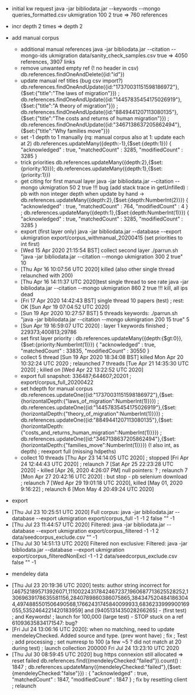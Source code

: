 
* initial kw request java -jar bibliodata.jar --keywords --mongo queries_formatted.csv ukmigration 100 2 true
  => 760 references
* incr depth 2 times => depth 2

* add manual corpus
  -  additional manual references java -jar bibliodata.jar --citation --mongo-ids ukmigration data/sanity_check_samples.csv true 
  => 4050 references, 3907 links
  -  remove unwanted empty ref (! no header in csv) db.references.findOneAndDelete({id:"id"})
  -  update manual ref titles (bug csv import?) db.references.findOneAndUpdate({id:"17370031151598186972"},{$set:{"title":"The laws of migration"}}) ; db.references.findOneAndUpdate({id:"14457835454175026919"},{$set:{"title":"A theory of migration"}}) ; db.references.findOneAndUpdate({id:"8849441207113080135"},{$set:{"title":"The costs and returns of human migration"}}) ; db.references.findOneAndUpdate({id:"3467138637205862494"},{$set:{"title":"Why families move"}})
  - set -1 depth to 1 manually (rq: manual corpus also at 1: update each at 2) db.references.updateMany({depth:-1},{$set:{depth:1}})
     { "acknowledged" : true, "matchedCount" : 3285, "modifiedCount" : 3285 }
  - trick priorities db.references.updateMany({depth:2},{$set:{priority:10}}); db.references.updateMany({depth:1},{$set:{priority:1}})
  - get citing for first manual layer java -jar bibliodata.jar --citation --mongo ukmigration 50 2 true 
    !!! bug (add stack trace in getUnfilled) : pb with non integer depth when update by hand ->  db.references.updateMany({depth:2},{$set:{depth:NumberInt(2)}})
     { "acknowledged" : true, "matchedCount" : 764, "modifiedCount" : 4 } ; db.references.updateMany({depth:1},{$set:{depth:NumberInt(1)}})
     { "acknowledged" : true, "matchedCount" : 3285, "modifiedCount" : 3285 }
  - export (first layer only) java -jar bibliodata.jar --database --export ukmigration export/corpus_withmanual_20200415 (set priorities to int first)
  - [Wed 15 Apr 2020 21:15:54 BST] collect second layer ./parrun.sh "java -jar bibliodata.jar --citation --mongo ukmigration 300 2 true" 10
  - [Thu Apr 16 10:07:56 UTC 2020] killed (also other single thread relaunched with 200)
  - [Thu Apr 16 14:11:37 UTC 2020]test single thread to see rate  java -jar bibliodata.jar --citation --mongo ukmigration 860 2 true !!! kill, all ips dead
  - [Fri 17 Apr 2020 14:42:43 BST] single thread 10 papers (test) ; rest: OK [Sun Apr 19 07:04:52 UTC 2020]
  - [Sun 19 Apr 2020 10:27:57 BST] 5 threads keywords: ./parrun.sh "java -jar bibliodata.jar --citation --mongo ukmigration 200 15 true" 5
  - [Sun Apr 19 16:59:07 UTC 2020] : layer 1 keywords finished ; 229373;400813;29786
  - set first layer priority : db.references.updateMany({depth:{$gt:0}},{$set:{priority:NumberInt(1)}})
     { "acknowledged" : true, "matchedCount" : 33835, "modifiedCount" : 30550 }
  - collect 5 thread [Sun 19 Apr 2020 18:34:08 BST] killed Mon Apr 20 10:32:24 UTC 2020 ; relaunched 7 threads [Tue Apr 21 14:35:30 UTC 2020] ; killed on [Wed Apr 22 13:22:52 UTC 2020]
  - export full snapshot: 336487;644607;20201 ; export/corpus_full_20200422 
  - set hdepth for manual corpus db.references.updateOne({id:"17370031151598186972"},{$set:{horizontalDepth:{"laws_of_migration":NumberInt(1)}}}) ; db.references.updateOne({id:"14457835454175026919"},{$set:{horizontalDepth:{"theory_of_migration":NumberInt(1)}}}) ; db.references.updateOne({id:"8849441207113080135"},{$set:{horizontalDepth:{"costs_and_returns_human_migration":NumberInt(1)}}}) ; db.references.updateOne({id:"3467138637205862494"},{$set:{horizontalDepth:{"families_move":NumberInt(1)}}}) (! also int, as depth) ; reexport full (missing hdpeths) 
  - collect 10 threads [Thu Apr 23 14:14:05 UTC 2020] ; stopped [Fri Apr 24 12:44:43 UTC 2020] ; relaunch 7 [Sat Apr 25 22:23:28 UTC 2020] - killed [Apr 26, 2020 4:26:07 PM] null pointers: ? ; relaunch 7 [Mon Apr 27 20:42:16 UTC 2020] : but stop - pb selenium download ; relaunch 7 [Wed Apr 29 19:01:18 UTC 2020], killed [May 01, 2020 9:16:22] ; relaunch 6 [Mon May  4 20:49:24 UTC 2020] 

* export
 - [Thu Jul 23 10:25:51 UTC 2020] Full corpus: java -jar bibliodata.jar --database --export ukmigration export/corpus_full -1 -1 2 false "" -1
 - [Thu Jul 23 11:44:57 UTC 2020] Filtered: java -jar bibliodata.jar --database --export ukmigration export/corpus_filtered -1 -1 2 data/seedcorpus_exclude.csv "" -1
 - [Thu Jul 30 14:51:13 UTC 2020] Filtered non exclusive: Filtered: java -jar bibliodata.jar --database --export ukmigration export/corpus_filteredNonExcl -1 -1 2 data/seedcorpus_exclude.csv false "" -1

* mendeley data
 - [Thu Jul 23 20:19:36 UTC 2020] tests: author string incorrect for [467521895713926071,11100224317842467237,1960687713625528252,13069639178635581156,2840789860386075865,3843475204841863044,4974885501506490568,17662431745840099933,6836233999900169055,5352464221420183959] and [9405131435028266265] - (first test) ; and Keywords! ; launch for 100,000 (large test) - STOP stuck on a ref 61093635834171547: bug?
 - [Fri Jul 24 13:06:16 UTC 2020]: when no matching, need to update mendeleyChecked. Added source and type. (prev wont have)  ; fix ; Test ; add processing ; set numresp to 100 (a few ~5 ? did not match at 20 during test) ; launch collection 200000 Fri Jul 24 13:23:10 UTC 2020
 - [Thu Jul 30 08:59:45 UTC 2020] bug https connexion still allocated  => reset failed db.references.find({mendeleyChecked:"failed"}).count() : 1847 ; db.references.updateMany({mendeleyChecked:"failed"},{$set:{mendeleyChecked:"false"}}) : { "acknowledged" : true, "matchedCount" : 1847, "modifiedCount" : 1847 } ; fix by resetting client ; relaunch



